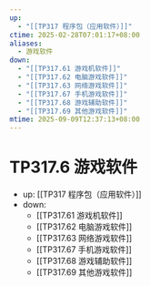 ```yaml
---
up:
  - "[[TP317 程序包（应用软件）]]"
ctime: 2025-02-28T07:01:17+08:00
aliases:
  - 游戏软件
down:
  - "[[TP317.61 游戏机软件]]"
  - "[[TP317.62 电脑游戏软件]]"
  - "[[TP317.63 网络游戏软件]]"
  - "[[TP317.67 手机游戏软件]]"
  - "[[TP317.68 游戏辅助软件]]"
  - "[[TP317.69 其他游戏软件]]"
mtime: 2025-09-09T12:37:13+08:00
---
```


# TP317.6 游戏软件

- up: [[TP317 程序包（应用软件）]]
- down:	
	- [[TP317.61 游戏机软件]]
	- [[TP317.62 电脑游戏软件]]
	- [[TP317.63 网络游戏软件]]
	- [[TP317.67 手机游戏软件]]
	- [[TP317.68 游戏辅助软件]]
	- [[TP317.69 其他游戏软件]]
	

